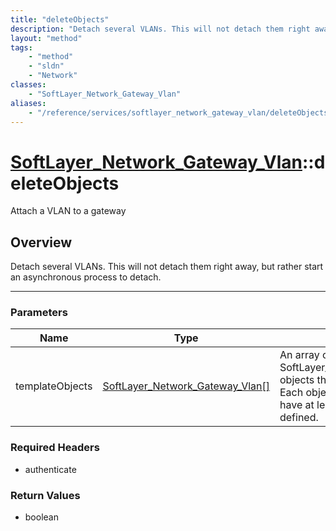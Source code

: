 ```yaml
---
title: "deleteObjects"
description: "Detach several VLANs. This will not detach them right away, but rather start an asynchronous process to detach."
layout: "method"
tags:
    - "method"
    - "sldn"
    - "Network"
classes:
    - "SoftLayer_Network_Gateway_Vlan"
aliases:
    - "/reference/services/softlayer_network_gateway_vlan/deleteObjects"
---
```

# [SoftLayer_Network_Gateway_Vlan](/reference/services/SoftLayer_Network_Gateway_Vlan)::deleteObjects


Attach a VLAN to a gateway


## Overview 
Detach several VLANs. This will not detach them right away, but rather start an asynchronous process to detach. 

-----

### Parameters 
|Name | Type | Description |
| --- | --- | --- |
|templateObjects| <a href='/reference/datatypes/SoftLayer_Network_Gateway_Vlan'>SoftLayer_Network_Gateway_Vlan[] </a>| An array of skeleton SoftLayer_Network_Gateway_Vlan objects that you wish to delete. Each object in the array must have at least their id properties defined.|


### Required Headers
* authenticate


### Return Values
* boolean




